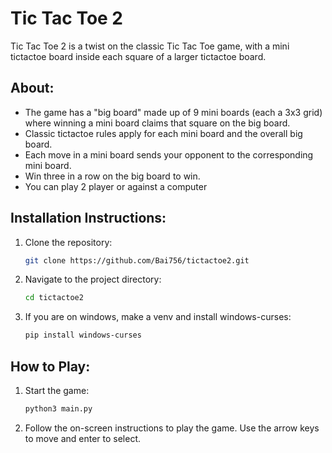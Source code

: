 # Tic Tac Toe 2

Tic Tac Toe 2 is a twist on the classic Tic Tac Toe game, with a mini tictactoe board inside each square of a larger tictactoe board.

## About:
  - The game has a "big board" made up of 9 mini boards (each a 3x3 grid) where winning a mini board claims that square on the big board.
  - Classic tictactoe rules apply for each mini board and the overall big board.
  - Each move in a mini board sends your opponent to the corresponding mini board.
  - Win three in a row on the big board to win.
  - You can play 2 player or against a computer

## Installation Instructions:
  1. Clone the repository:
       ```sh
       git clone https://github.com/Bai756/tictactoe2.git
       ```
  2. Navigate to the project directory:
       ```sh
       cd tictactoe2
       ```
  3. If you are on windows, make a venv and install windows-curses:
       ```sh
       pip install windows-curses
       ```

## How to Play:
  1. Start the game:
       ```sh
       python3 main.py
       ```
  2. Follow the on-screen instructions to play the game. Use the arrow keys to move and enter to select.
